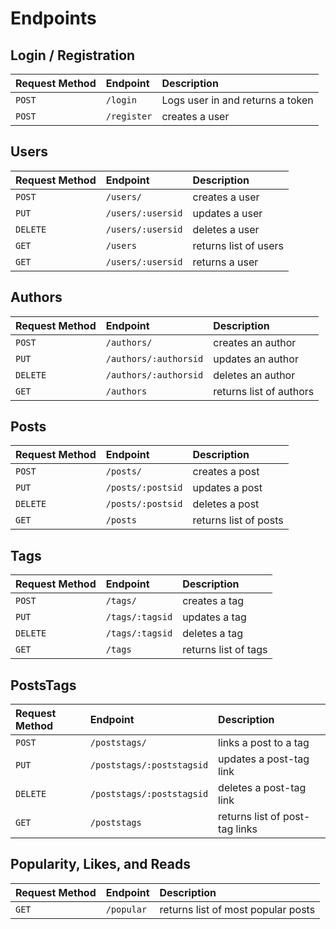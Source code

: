 
# Endpoints

## Login / Registration

| Request Method | Endpoint         | Description                          |
| :------------- | :--------------- | :----------------------------------- |
| `POST`         | `/login`         | Logs user in and returns a token     |
| `POST`         | `/register`      | creates a user                       |

## Users

| Request Method | Endpoint                   | Description                          |
| :------------- | :------------------------- | :----------------------------------- |
| `POST`         | `/users/`                  | creates a user                       |
| `PUT`          | `/users/:usersid`          | updates a user                       |
| `DELETE`       | `/users/:usersid`          | deletes a user                       |
| `GET`          | `/users`                   | returns list of users                |
| `GET`          | `/users/:usersid`          | returns a user                       |

## Authors

| Request Method | Endpoint                   | Description                          |
| :------------- | :------------------------- | :----------------------------------- |
| `POST`         | `/authors/`                | creates an author                    |
| `PUT`          | `/authors/:authorsid`      | updates an author                    |
| `DELETE`       | `/authors/:authorsid`      | deletes an author                    |
| `GET`          | `/authors`                 | returns list of authors              |

## Posts

| Request Method | Endpoint                   | Description                          |
| :------------- | :------------------------- | :----------------------------------- |
| `POST`         | `/posts/`                  | creates a post                       |
| `PUT`          | `/posts/:postsid`          | updates a post                       |
| `DELETE`       | `/posts/:postsid`          | deletes a post                       |
| `GET`          | `/posts`                   | returns list of posts                |

## Tags

| Request Method | Endpoint                   | Description                          |
| :------------- | :------------------------- | :----------------------------------- |
| `POST`         | `/tags/`                   | creates a tag                        |
| `PUT`          | `/tags/:tagsid`            | updates a tag                        |
| `DELETE`       | `/tags/:tagsid`            | deletes a tag                        |
| `GET`          | `/tags`                    | returns list of tags                 |

## PostsTags

| Request Method | Endpoint                   | Description                          |
| :------------- | :------------------------- | :----------------------------------- |
| `POST`         | `/poststags/`              | links a post to a tag                |
| `PUT`          | `/poststags/:poststagsid`  | updates a post-tag link              |
| `DELETE`       | `/poststags/:poststagsid`  | deletes a post-tag link              |
| `GET`          | `/poststags`               | returns list of post-tag links       |

## Popularity, Likes, and Reads

| Request Method | Endpoint                   | Description                          |
| :------------- | :------------------------- | :----------------------------------- |
| `GET`          | `/popular`                 | returns list of most popular posts   |
